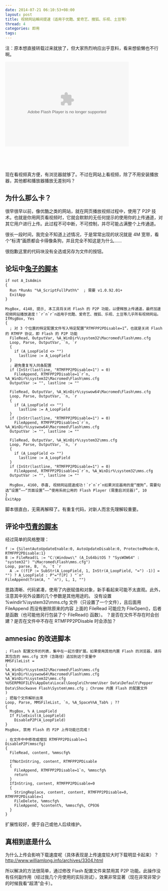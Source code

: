 ```yaml
---
date: 2014-07-21 06:10:53+08:00
layout: post
title: 视频网站瞬间提速（适用于优酷、爱奇艺、搜狐、乐视、土豆等）
thread: 4
categories: 即用
tags:
---
```

注：原本想直接转载过来就放了，但大家热烈响应出乎意料，看来想偷懒也不行啊。

<pre>
<div id="p2pprivacy" class="swfcontent"><embed type="application/x-shockwave-flash" src="http://www.macromedia.com/support/flashplayer/sys/settingsmanager.swf" id="p2pprivacy_swf" name="p2pprivacy_swf" bgcolor="#ffffff" quality="high" scale="noscale" wmode="opaque" flashvars="defaultTab=p2p_privacy" height="270" width="395"></div>

<script type="text/javascript">
   // <![CDATA[
if (top!=self){
    top.location.href=self.location.href;
}
var props = new Object();
props.swf = "http://www.macromedia.com/support/flashplayer/sys/settingsmanager.swf";
props.id = "p2pprivacy_swf";
props.ver = "6";
props.w = "395";
props.h = "270";
props.c = "#ffffff";
props.wmode= "opaque";
	props.scale = "noscale";
var swfo = new SWFObject( props );
swfo.addVariable( "defaultTab", "p2p_privacy" );
registerSWFObject( swfo, "p2pprivacy" );
   // ]]>
  </script>
</pre>

现在看视频真方便，有浏览器就够了。不过在网站上看视频，除了不用安装播放器，其他都和播放器播放无差别吗？

## 为什么那么卡？

很早很早以前，像优酷之类的网站，就在网页播放视频过程中，使用了 P2P 技术。也就是你用网页看视频时，它就会默默的无任何提示的使用你的上传通道，对其它用户进行上传。​此过程不可中断，不可控制，并尽可能占满整个上传通道。

很长一段时间，我完全不知道上述情况，于是常常出现的状况就是 4M 宽带，看个“标清”画质都会卡得像条狗，并且完全不知这是为什么……

很抱歉这里的代码块没有全选或另存为文件的按钮。

## 论坛中[兔子的脚本](http://ahk8.com/thread-5259.html)



```ahk
if not A_IsAdmin
{
  Run *RunAs "%A_ScriptFullPath%"  ; 需要 v1.0.92.01+
  ExitApp
}

MsgBox, 4148, 提示, 本工具将关闭 Flash 的 P2P 功能，以便释放上传通道，最终加速视频网站播放速度！`r`n`r`n适用于优酷、爱奇艺、搜狐、乐视、土豆等几乎所有视频网站。
IfMsgBox, Yes
{
  ; 对 3 个位置的特定配置文件写入特定配置“RTMFPP2PDisable=1”，也就是关闭 Flash 的 RTMFP 协议，即 Flash 的 P2P 功能
  FileRead, OutputVar, %A_WinDir%\system32\Macromed\Flash\mms.cfg
  Loop, Parse, OutputVar, `n, `r
  {
    if (A_LoopField <> "")
      lastline := A_LoopField
  }
  ; 避免重复写入同条配置
  if (InStr(lastline, "RTMFPP2PDisable=1") = 0)
    FileAppend, RTMFPP2PDisable=1`r`n, %A_WinDir%\system32\Macromed\Flash\mms.cfg
  OutputVar := "", lastline := ""

  FileRead, OutputVar, %A_WinDir%\syswow64\Macromed\Flash\mms.cfg
  Loop, Parse, OutputVar, `n, `r
  {
    if (A_LoopField <> "")
      lastline := A_LoopField
  }
  if (InStr(lastline, "RTMFPP2PDisable=1") = 0)
    FileAppend, RTMFPP2PDisable=1`r`n, %A_WinDir%\syswow64\Macromed\Flash\mms.cfg
  OutputVar := "", lastline := ""

  FileRead, OutputVar, %A_WinDir%\system32\mms.cfg
  Loop, Parse, OutputVar, `n, `r
  {
    if (A_LoopField <> "")
      lastline := A_LoopField
  }
  if (InStr(lastline, "RTMFPP2PDisable=1") = 0)
    FileAppend, RTMFPP2PDisable=1`r`n, %A_WinDir%\system32\mms.cfg
  OutputVar := "", lastline := ""

  MsgBox, 4160, 恭喜, 视频网站提速成功！`r`n`r`n如果浏览器用的是“搜狗”，需要勾选“设置”——“页面设置”——“使用系统公用的 Flash Player (需重启浏览器)”, 10
}
ExitApp
```

脚本很直白，无需再解释了。有重复代码，对新人而言先理解较重要。

## 评论中[芍青的脚本](http://zhuanlan.zhihu.com/autohotkey/19794762#comment-57490745)
经过简单的风格整理：

```ahk
f := {SilentAutoUpdateEnable:0, AutoUpdateDisable:0, ProtectedMode:0, RTMFPP2PDisable:1}
B := FileRead(L := "C:\Windows\" (A_Is64bitOS ? "SysWOW64" : "system32") "\Macromed\Flash\mms.cfg")
Loop, parse, B, `n, `t `r
  A .= ((f[P := SubStr(A_LoopField, 1, InStr(A_LoopField, "=") -1)] = "") ? A_LoopField : P"="f[P] ) "`n"
FileAppend(Trim(A, " `n"), L, 1, "")
```

思路清晰、代码紧凑，使用了内嵌赋值和对象，新手看起来可能不太直观。此外，注意其中另外设置的几个参数是其他用途的。
没有设置 %windir%\system32\mms.cfg 文件（只设置了一个文件），且后面用 FileAppend 而没有删除原来的内容
上面的 FileRead 可能应为 FileOpen()，后者是函数（也可能他另行包装了个 FileRead() 函数）。
？是否在文件不存在时会创建？是否在文件中不存在 RTMFPP2PDisable 时会添加？

## amnesiac 的改进脚本

```ahk
; Flash 配置文件的列表，集中在一起方便扩展。如果使用其他内置 Flash 的浏览器，请将其包含的 mms.cfg 文件（含路径）追加到这个变量中
MMSFileList =
(
%A_WinDir%\system32\Macromed\Flash\mms.cfg
%A_WinDir%\syswow64\Macromed\Flash\mms.cfg
%A_WinDir%\system32\mms.cfg
%USERPROFILE%\AppData\Local\Google\Chrome\User Data\Default\Pepper Data\Shockwave Flash\System\mms.cfg ; Chrome 内置 Flash 的配置文件
)
; 把每个文件解析出来
Loop, Parse, MMSFileList, `n, %A_Space%%A_Tab% ; ??
{
  MsgBox, % A_LoopField
  If FileExist(A_LoopField)
    DisableP2P(A_LoopField)
}
MsgBox, 禁用 Flash 的 P2P 上传功能已完成！

; 在文件中中修改或增加 RTMFPP2PDisable=1
DisableP2P(mmscfg)
{
  FileRead, content, %mmscfg%

  IfNotInString, content, RTMFPP2PDisable
  {
    FileAppend, RTMFPP2PDisable=1`n, %mmscfg%
    return
  }
  IfInString, content, RTMFPP2PDisable=0
  {
    StringReplace, content, content, RTMFPP2PDisable=0, RTMFPP2PDisable=1
    FileDelete, %mmscfg%
    FileAppend, %content%, %mmscfg%, CP936
  }
}
```

扩展性较好，便于自己或他人后续维护。

## 真相到底是什么
为什么上传会影响下载速度呢（具体表现是上传速度较大时下载明显卡起来）？http://www.williamlong.info/archives/3304.html

所以解决的方法很简单，通过修改 Flash 配置文件来禁用其 P2P 功能。此操作没有任何副作用（经过我几个月使用的实际测试），效果非常显著（现在非常非常少的时候我看“超​清”会卡）。
